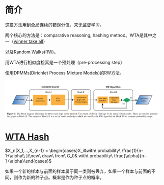 # 简介

这篇方法用到全局连续的错误分值，来无监督学习。

两个核心的方法是：comparative reasoning, hashing method。WTA是其中之一（[winner take all](https://en.wikipedia.org/wiki/Winner-take-all_(computing))）

以及Random Walks(RW)。



用WTA进行相似度检索是一个预处理（pre-processing step）

使用DPMMs(Dirichlet Process Mixture Models)的RW方法。

![](https://github.com/freyakniglty/SegmentationNotes/blob/master/image/steps.png)



# [WTA Hash](http://blog.csdn.net/app_12062011/article/details/53462563)



$X_n|X_1,...,X_{n-1} = \begin{cases}X_i&with\ probability\ \frac{1}{n-1+\alpha\\ }\\new\ draw\ from\ G_0& with\ probability\ \frac{\alpha}{n-1+\alpha}\end{cases}$

如果一个新的样本与前面的样本属于同一类则被丢弃，如果一个样本与前面的不同，则作为新的种子点。概率是作为种子点的概率。

